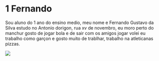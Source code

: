 # 1 Fernando 
Sou aluno do 1 ano do ensino medio, meu nome e Fernando Gustavo da Silva
estudo no Antonio dorigon, rua xv de novembro, eu moro perto do manchur 
gosto de jogar bola e de sair com os amigos jogar volei 
eu trabalho como garçon e gosto muito de trablhar, trabalho na atleticanas pizzas.

![](https://media.giphy.com/media/JoHCsfie23fag/giphy.gif?cid=82a1493b19xo4hys057tt4a86zd8wm6kkj94j9yj3ggqxcbj&ep=v1_gifs_trending&rid=giphy.gif&ct=g)











